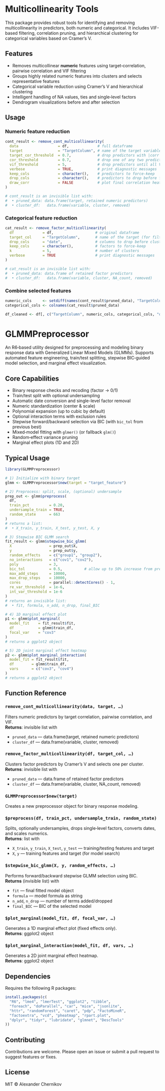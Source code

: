 Multicollinearity Tools
=======================

This package provides robust tools for identifying and removing multicollinearity in predictors, both numeric and categorical. It includes VIF-based filtering, correlation pruning, and hierarchical clustering for categorical variables based on Cramer’s V.

Features
--------

- Removes multicollinear **numeric** features using target‐correlation, pairwise correlation and VIF filtering  
- Groups highly related numeric features into clusters and selects representative features  
- Categorical variable reduction using Cramer’s V and hierarchical clustering  
- Intelligent handling of NA values, ties and single‐level factors  
- Dendrogram visualizations before and after selection  

Usage
-----

### Numeric feature reduction

```r
cont_result <- remove_cont_multicollinearity(
  data                  = df,             # full dataframe
  target                = "TargetColumn", # name of the target variable (0/1 or binary factor)
  target_cor_threshold  = 0.7,            # drop predictors with |corr| > 0.7 vs target
  cor_threshold         = 0.7,            # drop one of any two predictors with |corr| > 0.7
  vif_threshold         = 5,              # drop predictors until all VIFs < 5
  verbose               = TRUE,           # print diagnostic messages
  keep_cols             = character(),    # predictors to force-keep
  drop_cols             = character(),    # predictors to drop before filtering
  draw_corr             = FALSE           # plot final correlation heatmap
)

# cont_result is an invisible list with:
#  • pruned_data: data.frame(target, retained numeric predictors)
#  • cluster_df:   data.frame(variable, cluster, removed)
```

### Categorical feature reduction

```r
cat_result <- remove_factor_multicollinearity(
  df             = df,                   # original dataframe
  target_col     = "TargetColumn",       # name of the target (for filtering non-factors)
  drop_cols      = "date",               # columns to drop before clustering
  keep_cols      = character(),          # factors to force-keep
  k              = 5,                    # number of clusters
  verbose        = TRUE                  # print diagnostic messages
)

# cat_result is an invisible list with:
#  • pruned_data: data.frame of retained factor predictors
#  • cluster_df:   data.frame(variable, cluster, NA_count, removed)
```

### Combine selected features

```r
numeric_cols     <- setdiff(names(cont_result$pruned_data), "TargetColumn")
categorical_cols <- colnames(cat_result$pruned_data)

df_cleaned <- df[, c("TargetColumn", numeric_cols, categorical_cols, "date"), drop = FALSE]
```

GLMMPreprocessor  
================

An R6‐based utility designed for preprocessing and modeling binary response data with Generalized Linear Mixed Models (GLMMs). Supports automated feature engineering, train/test splitting, stepwise BIC‐guided model selection, and marginal effect visualization.

Core Capabilities
------------------

- Binary response checks and recoding (factor → 0/1)  
- Train/test split with optional undersampling  
- Automatic date conversion and single-level factor removal  
- Numeric standardization (center & scale)  
- Polynomial expansion (up to cubic by default)  
- Optional interaction terms with exclusion rules  
- Stepwise forward/backward selection via BIC (with `bic_tol` from previous best)  
- Mixed‐model fitting with `glmer()` (or fallback `glm()`)  
- Random‐effect variance pruning  
- Marginal effect plots (1D and 2D)  

Typical Usage
-------------

```r
library(GLMMPreprocessor)

# 1) Initialize with binary target
glmm <- GLMMPreprocessor$new(target = "target_feature")

# 2) Preprocess: split, scale, (optional) undersample
prep_out <- glmm$preprocess(
  df,
  train_pct         = 0.20,
  undersample_train = TRUE,
  random_state      = 663
)
# returns a list:
#  • X_train, y_train, X_test, y_test, X, y

# 3) Stepwise BIC GLMM search
fit_result <- glmm$stepwise_bic_glmm(
  X                 = prep_out$X,
  y                 = prep_out$y,
  random_effects    = c("group1", "group2"),
  no_interactions   = c("cov1", "cov2"),
  poly              = 3,
  bic_tol           = 0.5,          # allow up to 50% increase from previous best BIC
  max_add_steps     = 10000,
  max_drop_steps    = 10000,
  cores             = parallel::detectCores() - 1,
  re_var_threshold  = 1e-6,
  int_var_threshold = 1e-6
)
# returns an invisible list:
#  • fit, formula, n_add, n_drop, final_BIC

# 4) 1D marginal effect plot
p1 <- glmm$plot_marginal(
  model_fit    = fit_result$fit,
  df           = glmm$train_df,
  focal_var    = "cov3"
)
# returns a ggplot2 object

# 5) 2D joint marginal effect heatmap
p2 <- glmm$plot_marginal_interaction(
  model_fit = fit_result$fit,
  df        = glmm$train_df,
  vars      = c("cov3", "cov4")
)
# returns a ggplot2 object
```

Function Reference
------------------

### `remove_cont_multicollinearity(data, target, …)`

Filters numeric predictors by target correlation, pairwise correlation, and VIF.  
**Returns**: invisible list with  
- `pruned_data` — data.frame(target, retained numeric predictors)  
- `cluster_df` — data.frame(variable, cluster, removed)

### `remove_factor_multicollinearity(df, target_col, …)`

Clusters factor predictors by Cramer’s V and selects one per cluster.  
**Returns**: invisible list with  
- `pruned_data` — data.frame of retained factor predictors  
- `cluster_df` — data.frame(variable, cluster, NA_count, removed)

### `GLMMPreprocessor$new(target)`

Creates a new preprocessor object for binary response modeling.

### `$preprocess(df, train_pct, undersample_train, random_state)`

Splits, optionally undersamples, drops single‐level factors, converts dates, and scales numerics.  
**Returns**: list with  
- `X_train`, `y_train`, `X_test`, `y_test` — training/testing features and target  
- `X`, `y` — training features and target (for model search)

### `$stepwise_bic_glmm(X, y, random_effects, …)`

Performs forward/backward stepwise GLMM selection using BIC.  
**Returns** (invisible list) with  
- `fit` — final fitted model object  
- `formula` — model formula as string  
- `n_add`, `n_drop` — number of terms added/dropped  
- `final_BIC` — BIC of the selected model

### `$plot_marginal(model_fit, df, focal_var, …)`

Generates a 1D marginal effect plot (fixed effects only).  
**Returns**: ggplot2 object

### `$plot_marginal_interaction(model_fit, df, vars, …)`

Generates a 2D joint marginal effect heatmap.  
**Returns**: ggplot2 object

Dependencies
------------

Requires the following R packages:

```r
install.packages(c(
  "R6", "lme4", "lmerTest", "ggplot2", "tibble",
  "foreach", "doParallel", "car", "mice", "jsonlite",
  "httr", "randomForest", "caret", "pdp", "FactoMineR",
  "factoextra", "vcd", "pheatmap", "rpart.plot",
  "dplyr", "tidyr", "lubridate", "glmnet", "DescTools"
))
```

Contributing
------------

Contributions are welcome. Please open an issue or submit a pull request to suggest features or fixes.

License
-------

MIT © Alexander Chernikov
